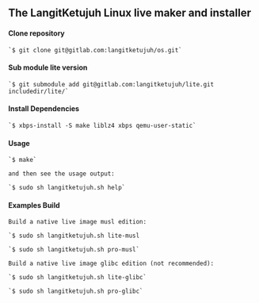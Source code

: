 ## The LangitKetujuh Linux live maker and installer

#### Clone repository

    `$ git clone git@gitlab.com:langitketujuh/os.git`
    
#### Sub module lite version

    `$ git submodule add git@gitlab.com:langitketujuh/lite.git includedir/lite/`
    
#### Install Dependencies

    `$ xbps-install -S make liblz4 xbps qemu-user-static`

#### Usage

    `$ make`

    and then see the usage output:

    `$ sudo sh langitketujuh.sh help`

#### Examples Build

    Build a native live image musl edition:

    `$ sudo sh langitketujuh.sh lite-musl

    `$ sudo sh langitketujuh.sh pro-musl`
    
    Build a native live image glibc edition (not recommended):

    `$ sudo sh langitketujuh.sh lite-glibc`

    `$ sudo sh langitketujuh.sh pro-glibc`
